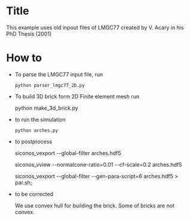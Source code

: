 # Title

  This example uses old inpout files of LMGC77 created by V. Acary in his PhD Thesis (2001)

# How to

-  To parse the LMGC77 input file, run

       python parser_lmgc77_2D.py

-  To build 3D brick form 2D Finite element mesh run

     python make_3d_brick.py

- to run the simulation

      python arches.py

- to postprocess

     siconos_vexport --global-filter arches.hdf5

     siconos_vview --normalcone-ratio=0.01 --cf-scale=0.2 arches.hdf5


     siconos_vexport --global-filter --gen-para-script=6  arches.hdf5 > par.sh;
- to be corrected

  We use convex hull for building the brick. Some of bricks are not convex. 